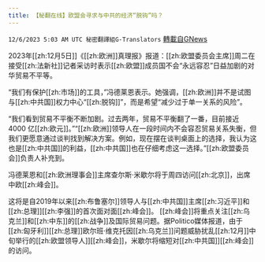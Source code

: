 ```yaml
---
title: 【秘翻在线】欧盟会寻求与中共的经济“脱钩”吗？
---
```

`12/6/2023 5:03 AM UTC 秘密翻譯組G-Translators` [轉載自GNews](https://gnews.org/articles/2076433)

         

2023年[[zh:12月5日]]《[[zh:欧洲]]真理报》报道：[[zh:欧盟委员会主席]]周二在接受[[zh:法新社]]记者采访时表示[[zh:欧盟]]成员国不会“永远容忍”日益加剧的对华贸易不平等。

“我们有保护[[zh:市场]]的工具，”冯德莱恩表示。她强调，[[zh:欧洲]]并不是试图与[[zh:中共国]]权力中心“[[zh:脱钩]]”，而是希望“减少过于单一关系的风险”。

“我们看到贸易不平衡不断加剧。过去两年，贸易不平衡翻了一番，目前接近 4000 亿[[zh:欧元]]。”“[[zh:欧洲]]领导人在一段时间内不会容忍贸易关系失衡，但我们更愿意通过谈判找到解决方案。例如，现在摆在谈判桌面上的选择，我认为这也是[[zh:中共国]]的利益，[[zh:中共国]]也在仔细考虑这一选择。”[[zh:欧盟委员会]]负责人补充到。

冯德莱恩和[[zh:欧洲理事会]]主席查尔斯·米歇尔将于周四访问[[zh:北京]]，出席中欧[[zh:峰会]]。

这将是自2019年以来[[zh:布鲁塞尔]]领导人与[[zh:中共国]]主席[[zh:习近平]]和[[zh:总理]][[zh:李强]]的首次面对面[[zh:峰会]]。 [[zh:峰会]]将重点关注[[zh:乌克兰]]和[[zh:中东]]的[[zh:战争]]及国际贸易问题。据Politico媒体报道，由于[[zh:匈牙利]][[zh:总理]]欧尔班·维克托因[[zh:乌克兰]]问题威胁扰乱[[zh:12月]]中旬举行的[[zh:欧盟领导人]][[zh:峰会]]，米歇尔将缩短对[[zh:中共国]][[zh:峰会]]的访问。
